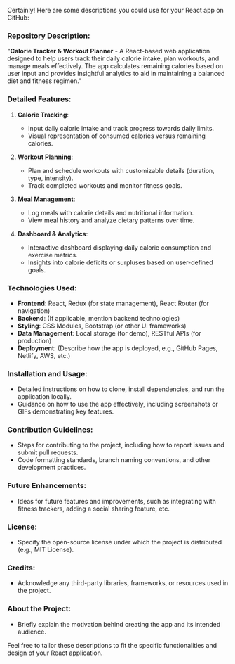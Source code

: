 Certainly! Here are some descriptions you could use for your React app on GitHub:

### Repository Description:
"**Calorie Tracker & Workout Planner** - A React-based web application designed to help users track their daily calorie intake, plan workouts, and manage meals effectively. The app calculates remaining calories based on user input and provides insightful analytics to aid in maintaining a balanced diet and fitness regimen."

### Detailed Features:
1. **Calorie Tracking**: 
   - Input daily calorie intake and track progress towards daily limits.
   - Visual representation of consumed calories versus remaining calories.

2. **Workout Planning**:
   - Plan and schedule workouts with customizable details (duration, type, intensity).
   - Track completed workouts and monitor fitness goals.

3. **Meal Management**:
   - Log meals with calorie details and nutritional information.
   - View meal history and analyze dietary patterns over time.

4. **Dashboard & Analytics**:
   - Interactive dashboard displaying daily calorie consumption and exercise metrics.
   - Insights into calorie deficits or surpluses based on user-defined goals.

### Technologies Used:
- **Frontend**: React, Redux (for state management), React Router (for navigation)
- **Backend**: (If applicable, mention backend technologies)
- **Styling**: CSS Modules, Bootstrap (or other UI frameworks)
- **Data Management**: Local storage (for demo), RESTful APIs (for production)
- **Deployment**: (Describe how the app is deployed, e.g., GitHub Pages, Netlify, AWS, etc.)

### Installation and Usage:
- Detailed instructions on how to clone, install dependencies, and run the application locally.
- Guidance on how to use the app effectively, including screenshots or GIFs demonstrating key features.

### Contribution Guidelines:
- Steps for contributing to the project, including how to report issues and submit pull requests.
- Code formatting standards, branch naming conventions, and other development practices.

### Future Enhancements:
- Ideas for future features and improvements, such as integrating with fitness trackers, adding a social sharing feature, etc.

### License:
- Specify the open-source license under which the project is distributed (e.g., MIT License).

### Credits:
- Acknowledge any third-party libraries, frameworks, or resources used in the project.

### About the Project:
- Briefly explain the motivation behind creating the app and its intended audience.

Feel free to tailor these descriptions to fit the specific functionalities and design of your React application.
